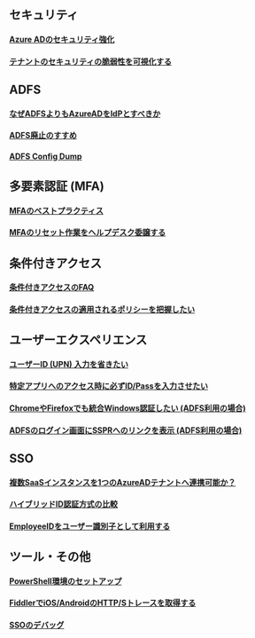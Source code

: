 ## セキュリティ
#### [Azure ADのセキュリティ強化](Security/Secure-AzureAD.md)  
#### [テナントのセキュリティの脆弱性を可視化する](Security/Discover-vulnerability.md)

## ADFS  
#### [なぜADFSよりもAzureADをIdPとすべきか](ADFS/Why-AzureAD.md)
#### [ADFS廃止のすすめ](ADFS/Goodbye-ADFS.md)
#### [ADFS Config Dump](ADFS/ADFS-Config-Dump.md)

## 多要素認証 (MFA)  
#### [MFAのベストプラクティス](MFA/MFA-Best-Practice.md)
#### [MFAのリセット作業をヘルプデスク委譲する](MFA/Delegate-MFA-Reset.md)

## 条件付きアクセス
#### [条件付きアクセスのFAQ](CA/CA-Faq.md)
#### [条件付きアクセスの適用されるポリシーを把握したい](CA/CA-WhatIf.md)

## ユーザーエクスペリエンス
#### [ユーザーID (UPN) 入力を省きたい](UX/HRD-Acceleration.md)
#### [特定アプリへのアクセス時に必ずID/Passを入力させたい](UX/Force-Login.md)
#### [ChromeやFirefoxでも統合Windows認証したい (ADFS利用の場合)](UX/ADFS-IWA.md)
#### [ADFSのログイン画面にSSPRへのリンクを表示  (ADFS利用の場合)](UX/ADFS-SSPR-Link.md)

## SSO
#### [複数SaaSインスタンスを1つのAzureADテナントへ連携可能か？](SSO/SaaS-Limitations.md)
#### [ハイブリッドID認証方式の比較](ADFS/HybridId-Comparison.md)
#### [EmployeeIDをユーザー識別子として利用する](SSO/EmployeeID-As-NameID.md)


## ツール・その他
#### [PowerShell環境のセットアップ](Tools/Powershell-Setup.md)
#### [FiddlerでiOS/AndroidのHTTP/Sトレースを取得する](Tools/Fiddler-Mobile.md)
#### [SSOのデバッグ](SSO-Debug.md)